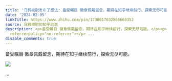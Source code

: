 ```yaml
---
title: '乌鸦校尉发布了想法: 备受瞩目 徽章佩戴留念，期待在知乎继续前行，探索无尽可能。'
date: '2024-02-05'
linkTitle: https://www.zhihu.com/pin/1738017032866660352
source: 乌鸦校尉的知乎动态
description: <p>备受瞩目 徽章佩戴留念，期待在知乎继续前行，探索无尽可能。</p><p><img src="https://pic1.zhimg.com/100/v2-d391199f8273333db5ee07a0c5c803ec_720w.jpg"
  referrerpolicy="no-referrer"></p> ...
disable_comments: true
---
```

<p>备受瞩目 徽章佩戴留念，期待在知乎继续前行，探索无尽可能。</p><p><img src="https://pic1.zhimg.com/100/v2-d391199f8273333db5ee07a0c5c803ec_720w.jpg" referrerpolicy="no-referrer"></p> ...